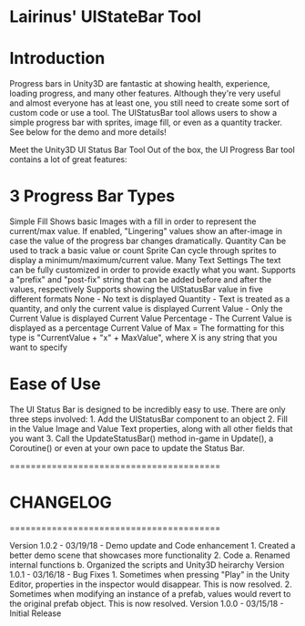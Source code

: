 # Lairinus' UIStateBar Tool
# Introduction
Progress bars in Unity3D are fantastic at showing health, experience, loading progress, and many other features. Although they're very useful and almost everyone has at least one, you still need to create some sort of custom code or use a tool. The UIStatusBar tool allows users to show a simple progress bar with sprites, image fill, or even as a quantity tracker. See below for the demo and more details!

Meet the Unity3D UI Status Bar Tool
Out of the box, the UI Progress Bar tool contains a lot of great features:

# 3 Progress Bar Types
Simple Fill
    Shows basic Images with a fill in order to represent the current/max value.
    If enabled, "Lingering" values show an after-image in case the value of the progress bar changes dramatically.
Quantity
    Can be used to track a basic value or count
Sprite
    Can cycle through sprites to display a minimum/maximum/current value.
Many Text Settings
    The text can be fully customized in order to provide exactly what you want.
    Supports a "prefix" and "post-fix" string that can be added before and after the values, respectively
    Supports showing the UIStatusBar value in five different formats
        None - No text is displayed
        Quantity - Text is treated as a quantity, and only the current value is displayed
        Current Value - Only the Current Value is displayed
        Current Value Percentage - The Current Value is displayed as a percentage
        Current Value of Max = The formatting for this type is "CurrentValue + "x" + MaxValue", where X is any string that you want to     specify
        
# Ease of Use
The UI Status Bar is designed to be incredibly easy to use. There are only three steps involved:
    1. Add the UIStatusBar component to an object
    2. Fill in the Value Image and Value Text properties, along with all other fields that you want
    3. Call the UpdateStatusBar() method in-game in Update(), a Coroutine() or even at your own pace to update the Status Bar.


========================================

# CHANGELOG

========================================

Version 1.0.2 - 03/19/18 - Demo update and Code enhancement
    1. Created a better demo scene that showcases more functionality
    2. Code
        a. Renamed internal functions
        b. Organized the scripts and Unity3D heirarchy
Version 1.0.1 - 03/16/18 - Bug Fixes
    1. Sometimes when pressing "Play" in the Unity Editor, properties in the inspector would disappear. This is now resolved.
    2. Sometimes when modifying an instance of a prefab, values would revert to the original prefab object. This is now resolved.
Version 1.0.0 - 03/15/18 - Initial Release
